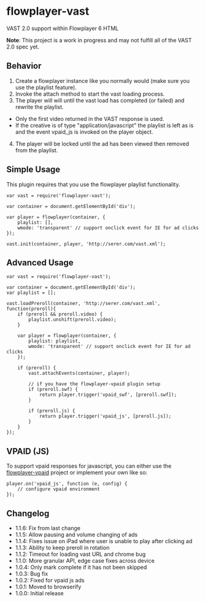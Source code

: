 # flowplayer-vast
VAST 2.0 support within Flowplayer 6 HTML

**Note**: This project is a work in progress and may not fulfill all of the VAST 2.0 spec yet.

## Behavior

1. Create a flowplayer instance like you normally would (make sure you use the playlist feature).
2. Invoke the attach method to start the vast loading process.
3. The player will will until the vast load has completed (or failed) and rewrite the playlist.
 * Only the first video returned in the VAST response is used.
 * If the creative is of type "application/javascript" the playlist is left as is and the event vpaid_js is invoked on the player object.
4. The player will be locked until the ad has been viewed then removed from the playlist.

## Simple Usage

This plugin requires that you use the flowplayer playlist functionality.

```
var vast = require('flowplayer-vast');

var container = document.getElementById('div');

var player = flowplayer(container, {
    playlist: [],
    wmode: 'transparent' // support onclick event for IE for ad clicks
});

vast.init(container, player, 'http://serer.com/vast.xml');
```

## Advanced Usage

```
var vast = require('flowplayer-vast');

var container = document.getElementById('div');
var playlist = [];

vast.loadPreroll(container, 'http://serer.com/vast.xml', function(preroll){
    if (preroll && preroll.video) {
        playlist.unshift(preroll.video);
    }

    var player = flowplayer(container, {
        playlist: playlist,
        wmode: 'transparent' // support onclick event for IE for ad clicks
    });

    if (preroll) {
        vast.attachEvents(container, player);

        // if you have the flowplayer-vpaid plugin setup
        if (preroll.swf) {
            return player.trigger('vpaid_swf', [preroll.swf]);
        }

        if (preroll.js) {
            return player.trigger('vpaid_js', [preroll.js]);
        }
    }
});
```

## VPAID (JS)

To support vpaid responses for javascript, you can either use the [flowplayer-vpaid](https://github.com/mantisadnetwork/flowplayer-vpaid) project or implement your own like so:

```
player.on('vpaid_js', function (e, config) {
    // configure vpaid environment
});
```

## Changelog

* 1.1.6: Fix from last change
* 1.1.5: Allow pausing and volume changing of ads
* 1.1.4: Fixes issue on iPad where user is unable to play after clicking ad
* 1.1.3: Ability to keep preroll in rotation
* 1.1.2: Timeout for loading vast URL and chrome bug
* 1.1.0: More granular API, edge case fixes across device
* 1.0.4: Only mark complete if it has not been skipped
* 1.0.3: Bug fix
* 1.0.2: Fixed for vpaid js ads
* 1.0.1: Moved to browserify
* 1.0.0: Initial release
